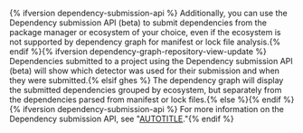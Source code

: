 {% ifversion dependency-submission-api %}
Additionally, you can use the Dependency submission API (beta) to submit dependencies from the package manager or ecosystem of your choice, even if the ecosystem is not supported by dependency graph for manifest or lock file analysis.{% endif %}{% ifversion dependency-graph-repository-view-update %} Dependencies submitted to a project using the Dependency submission API (beta) will show which detector was used for their submission and when they were submitted.{% elsif ghes %} The dependency graph will display the submitted dependencies grouped by ecosystem, but separately from the dependencies parsed from manifest or lock files.{% else %}{% endif %}{% ifversion dependency-submission-api %} For more information on the Dependency submission API, see "[AUTOTITLE](/code-security/supply-chain-security/understanding-your-software-supply-chain/using-the-dependency-submission-api)."{% endif %}
